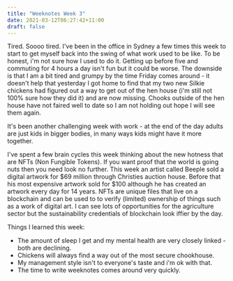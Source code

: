 ```yaml
---
title: "Weeknotes Week 3"
date: 2021-03-12T06:27:42+11:00
draft: false
---
```


Tired. Soooo tired. I've been in the office in Sydney a few times this week to start to get myself back into the swing of what work used to be like. To be honest, i'm not sure how I used to do it. Getting up before five and commuting for 4 hours a day isn't fun but it could be worse. The downside is that I am a bit tired and grumpy by the time Friday comes around - it doesn't help that yesterday I got home to find that my two new Silkie chickens had figured out a way to get out of the hen house (i'm still not 100% sure how they did it) and are now missing. Chooks outside of the hen house have not faired well to date so I am not holding out hope I will see them again.

It's been another challenging week with work - at the end of the day adults are just kids in bigger bodies, in many ways kids might have it more together.

I've spent a few brain cycles this week thinking about the new hotness that are NFTs (Non Fungible Tokens). If you want proof that the world is going nuts then you need look no further. This week an artist called Beeple sold a digital artwork for $69 million through Christies auction house. Before that his most expensive artwork sold for $100 although he has created an artwork every day for 14 years. NFTs are unique files that live on a blockchain and can be used to to verify (limited) ownership of things such as a work of digital art. I can see lots of opportunities for the agriculture sector but the sustainability credentials of blockchain look iffier by the day.

Things I learned this week:

* The amount of sleep I get and my mental health are very closely linked - both are declining. 
* Chickens will always find a way out of the most secure chookhouse.
* My management style isn't to everyone's taste and i'm ok with that.
* The time to write weeknotes comes around very quickly.
